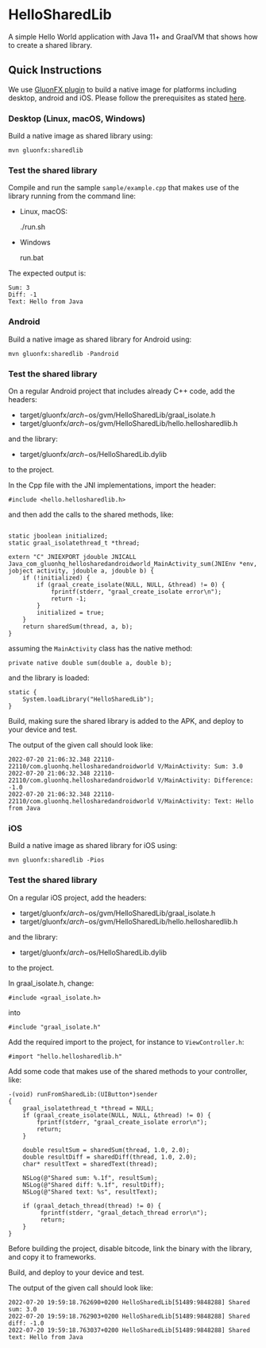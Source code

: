 
# HelloSharedLib

A simple Hello World application with Java 11+ and GraalVM that shows how to create a shared library.

## Quick Instructions

We use [GluonFX plugin](https://docs.gluonhq.com/) to build a native image for platforms including desktop, android and iOS.
Please follow the prerequisites as stated [here](https://docs.gluonhq.com/#_requirements).

### Desktop (Linux, macOS, Windows)

Build a native image as shared library using:

    mvn gluonfx:sharedlib

### Test the shared library

Compile and run the sample `sample/example.cpp` that makes use of the library running from the command line:

- Linux, macOS:

    ./run.sh

- Windows

    run.bat

The expected output is:

    Sum: 3
    Diff: -1
    Text: Hello from Java

### Android

Build a native image as shared library for Android using:

    mvn gluonfx:sharedlib -Pandroid

### Test the shared library

On a regular Android project that includes already C++ code, add the headers:

- target/gluonfx/$arch-$os/gvm/HelloSharedLib/graal_isolate.h
- target/gluonfx/$arch-$os/gvm/HelloSharedLib/hello.hellosharedlib.h

and the library:

- target/gluonfx/$arch-$os/HelloSharedLib.dylib

to the project.

In the Cpp file with the JNI implementations, import the header:
```
#include <hello.hellosharedlib.h>
```

and then add the calls to the shared methods, like:

```

static jboolean initialized;
static graal_isolatethread_t *thread;

extern "C" JNIEXPORT jdouble JNICALL
Java_com_gluonhq_hellosharedandroidworld_MainActivity_sum(JNIEnv *env, jobject activity, jdouble a, jdouble b) {
    if (!initialized) {
        if (graal_create_isolate(NULL, NULL, &thread) != 0) {
            fprintf(stderr, "graal_create_isolate error\n");
            return -1;
        }
        initialized = true;
    }
    return sharedSum(thread, a, b);
}
```
assuming the `MainActivity` class has the native method:
```
private native double sum(double a, double b);
```

and the library is loaded:
```
static {
    System.loadLibrary("HelloSharedLib");
}
```

Build, making sure the shared library is added to the APK, and deploy to your device and test.

The output of the given call should look like:

```
2022-07-20 21:06:32.348 22110-22110/com.gluonhq.hellosharedandroidworld V/MainActivity: Sum: 3.0
2022-07-20 21:06:32.348 22110-22110/com.gluonhq.hellosharedandroidworld V/MainActivity: Difference: -1.0
2022-07-20 21:06:32.348 22110-22110/com.gluonhq.hellosharedandroidworld V/MainActivity: Text: Hello from Java
```

### iOS

Build a native image as shared library for iOS using:

    mvn gluonfx:sharedlib -Pios

### Test the shared library

On a regular iOS project, add the headers:

- target/gluonfx/$arch-$os/gvm/HelloSharedLib/graal_isolate.h
- target/gluonfx/$arch-$os/gvm/HelloSharedLib/hello.hellosharedlib.h

and the library:

- target/gluonfx/$arch-$os/HelloSharedLib.dylib

to the project. 

In graal_isolate.h, change:
```
#include <graal_isolate.h>
```

into

```
#include "graal_isolate.h"
```

Add the required import to the project, for instance to `ViewController.h`:

    #import "hello.hellosharedlib.h"

Add some code that makes use of the shared methods to your controller, like:

```
-(void) runFromSharedLib:(UIButton*)sender
{
    graal_isolatethread_t *thread = NULL;
    if (graal_create_isolate(NULL, NULL, &thread) != 0) {
        fprintf(stderr, "graal_create_isolate error\n");
        return;
    }
    
    double resultSum = sharedSum(thread, 1.0, 2.0);
    double resultDiff = sharedDiff(thread, 1.0, 2.0);
    char* resultText = sharedText(thread);

    NSLog(@"Shared sum: %.1f", resultSum);
    NSLog(@"Shared diff: %.1f", resultDiff);
    NSLog(@"Shared text: %s", resultText);
    
    if (graal_detach_thread(thread) != 0) {
         fprintf(stderr, "graal_detach_thread error\n");
         return;
    }
}
```

Before building the project, disable bitcode, link the binary with the library, and copy it to frameworks.

Build, and deploy to your device and test.

The output of the given call should look like:

```
2022-07-20 19:59:18.762690+0200 HelloSharedLib[51489:9848288] Shared sum: 3.0
2022-07-20 19:59:18.762903+0200 HelloSharedLib[51489:9848288] Shared diff: -1.0
2022-07-20 19:59:18.763037+0200 HelloSharedLib[51489:9848288] Shared text: Hello from Java
```
